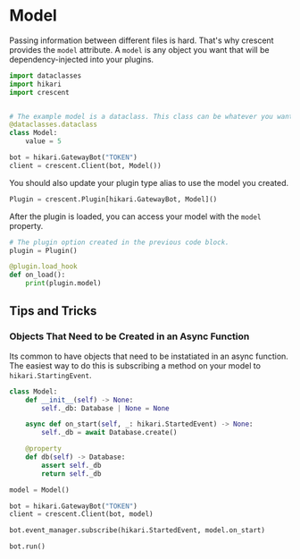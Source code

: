 # Model

Passing information between different files is hard. That's why crescent provides the `model` attribute. A `model` is any object you want that will be dependency-injected into your plugins.

```python
import dataclasses
import hikari
import crescent


# The example model is a dataclass. This class can be whatever you want.
@dataclasses.dataclass
class Model:
    value = 5

bot = hikari.GatewayBot("TOKEN")
client = crescent.Client(bot, Model())
```

You should also update your plugin type alias to use the model you created.

```python
Plugin = crescent.Plugin[hikari.GatewayBot, Model]()
```

After the plugin is loaded, you can access your model with the `model` property.

```python
# The plugin option created in the previous code block.
plugin = Plugin()

@plugin.load_hook
def on_load():
    print(plugin.model)
```

## Tips and Tricks
### Objects That Need to be Created in an Async Function

Its common to have objects that need to be instatiated in an async function.
The easiest way to do this is subscribing a method on your model to `hikari.StartingEvent`.

```python
class Model:
    def __init__(self) -> None:
        self._db: Database | None = None

    async def on_start(self, _: hikari.StartedEvent) -> None:
        self._db = await Database.create()

    @property
    def db(self) -> Database:
        assert self._db
        return self._db

model = Model()

bot = hikari.GatewayBot("TOKEN")
client = crescent.Client(bot, model)

bot.event_manager.subscribe(hikari.StartedEvent, model.on_start)

bot.run()
```
